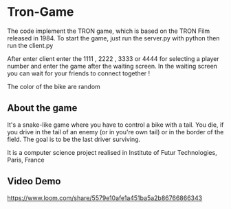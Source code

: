 # Tron-Game

The code implement the TRON game, which is based on the TRON Film released in 1984.
To start the game, just run the server.py with python then run the client.py

After enter client enter the 1111 , 2222 , 3333 or 4444 for selecting a player number and enter the game after the waiting screen. In the waiting screen you can wait for your friends to connect together !

The color of the bike are random

## About the game
It's a snake-like game where you have to control a bike with a tail. You die, if you drive in the tail of an enemy (or in you're own tail) or in the border of the field. The goal is to be the last driver surviving.

It is a computer science project realised in Institute of Futur Technologies, Paris, France

## Video Demo
https://www.loom.com/share/5579e10afe1a451ba5a2b86766866343
